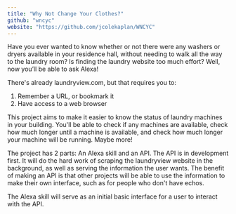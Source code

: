 ```yaml
---
title: "Why Not Change Your Clothes?"
github: "wncyc"
website: "https://github.com/jcolekaplan/WNCYC"
---
```


Have you ever wanted to know whether or not there were any washers or dryers available in your residence hall, without needing to walk all the way to the laundry room? Is finding the laundry website too much effort? Well, now you’ll be able to ask Alexa!

There's already laundryview.com, but that requires you to: 

1) Remember a URL, or bookmark it
2) Have access to a web browser

This project aims to make it easier to know the status of laundry machines in your building. You'll be able to check if any machines are available, check how much longer until a machine is available, and check how much longer your machine will be running. Maybe more!

The project has 2 parts: An Alexa skill and an API. The API is in development first. It will do the hard work of scraping the laundryview website in the background, as well as serving the information the user wants. The benefit of making an API is that other projects will be able to use the information to make their own interface, such as for people who don't have echos. 

The Alexa skill will serve as an initial basic interface for a user to interact with the API.
